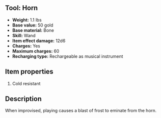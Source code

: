 ## Tool: Horn

- **Weight:** 1.1 lbs
- **Base value:** 50 gold
- **Base material:** Bone
- **Skill:** Wand
- **Item effect damage:** 12d6
- **Charges:** Yes
- **Maximum charges:** 60
- **Recharging type:** Rechargeable as musical instrument

## Item properties

1. Cold resistant

## Description

When improvised, playing causes a blast of frost to eminate from the horn.

